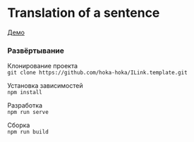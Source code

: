 # Translation of a sentence  
[Демо](https://hoka-hoka.github.io/React/ 'Необязательная подсказка')

### Развёртывание

Клонирование проекта  
`git clone https://github.com/hoka-hoka/ILink.template.git`

Установка зависимостей  
`npm install`

Разработка  
`npm run serve`

Сборка  
`npm run build`
